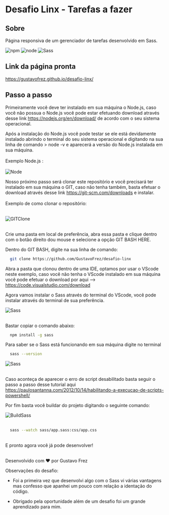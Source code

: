 # Desafio Linx - Tarefas a fazer


## Sobre

Página responsiva de um gerenciador de tarefas desenvolvido em Sass.

![npm](https://img.shields.io/badge/npm-6.1.13-orange)
![node](https://img.shields.io/badge/NodeJS-14.17.0-brightgreen)
![Sass](https://img.shields.io/badge/Sass-2.14.2-pink)

## Link da página pronta

  https://gustavofrez.github.io/desafio-linx/

## Passo a passo 

Primeiramente você deve ter instalado em sua máquina o Node.js, caso você não possua o Node.js você pode estar efetuando download através desse link https://nodejs.org/en/download/ de acordo com o seu sistema operacional.

Após a instalação do Node.js você pode testar se ele está devidamente instalado abrindo o terminal do seu sistema operacional e digitando na sua linha de comando > node -v e aparecerá a versão do Node.js instalada em sua máquina.
<br><br>
Exemplo Node.js :
<br><br>
![Node](https://i.ibb.co/w43WqSq/prompt-comando.png)

Nosso próximo passo será clonar este repositório e você precisará ter instalado em sua máquina o GIT, caso não tenha também, basta efetuar o download através desse link https://git-scm.com/downloads e instalar.
<br><br>
Exemplo de como clonar o repositório:
<br><br>

![GITClone](https://i.ibb.co/Zm0bxkb/git-clone-linx.png)
<br><br>

Crie uma pasta em local de preferência, abra essa pasta e clique dentro com o botão direito dou mouse e selecione a opção GIT BASH HERE.

Dentro do GIT BASH, digite na sua linha de comando:

```sh
  git clone https://github.com/GustavoFrez/desafio-linx
```

Abra a pasta que clonou dentro de uma IDE, optamos por usar o VScode neste exemplo, caso você não tenha o VScode instalado em sua máquina você pode efetuar o download por aqui --> https://code.visualstudio.com/download

Agora vamos instalar o Sass através do terminal do VScode, você pode instalar
através do terminal de sua preferência.

![Sass](https://i.ibb.co/fk2xgBc/npm-sass.png)
<br><br>

Bastar copiar o comando abaixo:

```sh
  npm install -g sass
```

Para saber se o Sass está funcionando em sua máquina digite no terminal

```sh
  sass --version
```

![Sass](https://i.ibb.co/LkR5g02/sass-version.png)
<br><br>

Caso aconteça de aparecer o erro de script desabilitado basta seguir o passo a passo desse tutorial aqui https://paulosantanna.com/2012/10/14/habilitando-a-execucao-de-scripts-powershell/


Por fim basta você buildar do projeto digitando o seguinte comando:

![BuildSass](https://i.ibb.co/Pwxh6fn/build-sass-certo.png)
<br><br>

```sh
  sass --watch sass/app.sass:css/app.css
```
<br>
E pronto agora você já pode desenvolver!
<br><br>

Desenvolvido com :heart: por Gustavo Frez

Observações do desafio:

- Foi a primeira vez que desenvolvi algo com o Sass vi várias vantagens mas confesso que apanhei um pouco com relação a identação do código.

- Obrigado pela oportunidade além de um desafio foi um grande aprendizado para mim.


